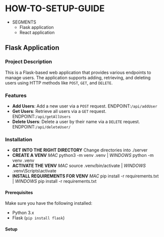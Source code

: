 # HOW-TO-SETUP-GUIDE
- SEGMENTS
    - Flask application
    - React application
    
## Flask Application

### Project Description

This is a Flask-based web application that provides various endpoints to manage users. The application supports adding, retrieving, and deleting users using HTTP methods like `POST`, `GET`, and `DELETE`.

### Features

- **Add Users**: Add a new user via a `POST` request. ENDPOINT:`/api/addUser`
- **Get Users**: Retrieve all users via a `GET` request. ENDPOINT:`/api/getAllUsers`
- **Delete Users**: Delete a user by their name via a `DELETE` request. ENDPOINT:`/api/deleteUser/`

### Installation
- **GET INTO THE RIGHT DIRECTORY** Change directories into ./server
- **CREATE A VENV** *MAC* python3 -m venv .venv | *WINDOWS* python -m venv .venv
- **ACTIVATE THE VENV** *MAC* source .venv/bin/activate | *WINDOWS* .venv\Scripts\activate
- **INSTALL REQUIREMENTS FOR VENV** *MAC* pip install -r requirements.txt | *WINDOWS* pip install -r requirements.txt


#### Prerequisites

Make sure you have the following installed:

- Python 3.x
- Flask (`pip install flask`)

#### Setup